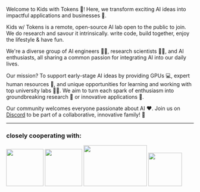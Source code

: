 Welcome to Kids with Tokens 🌟! Here, we transform exciting AI ideas into impactful applications and businesses 💭.

Kids w/ Tokens is a remote, open-source AI lab open to the public to join. We do research and savour it intrinsically. write code, build together, enjoy the lifestyle & have fun.

We're a diverse group of AI engineers 👩‍💻, research scientists 🧑‍🔬, and AI enthusiasts, all sharing a common passion for integrating AI into our daily lives.

Our mission? To support early-stage AI ideas by providing GPUs 💻, expert human resources 🧠, and unique opportunities for learning and working with top university labs 👨‍🏫. We aim to turn each spark of enthusiasm into groundbreaking research 🔬 or innovative applications 🚀.

Our community welcomes everyone passionate about AI ❤️. Join us on [Discord](https://discord.gg/4ReCQaDe) to be part of a collaborative, innovative family! 🤝


---------------------------------------------------------------------------------------------------------------------------------------------------------------------------------------------

### closely cooperating with:
<p align="left">
  <img src="https://github.com/KidsWithTokens/.github/blob/main/university-of-oxford-logo-1.png.webp" width="100" height="100" />
  <img src="https://github.com/KidsWithTokens/.github/blob/main/cmu-logo.png" width="100" height="100" />
  <img src="https://github.com/KidsWithTokens/.github/blob/main/nus_logo_full-horizontal.jpg" width="170" height="110" />
  <img src="https://github.com/KidsWithTokens/.github/blob/main/discord_logo.png" width="90" height="90" />
</p>

<!--

**Here are some ideas to get you started:**

🙋‍♀️ A short introduction - what is your organization all about?
🌈 Contribution guidelines - how can the community get involved?
👩‍💻 Useful resources - where can the community find your docs? Is there anything else the community should know?
🍿 Fun facts - what does your team eat for breakfast?
🧙 Remember, you can do mighty things with the power of [Markdown](https://docs.github.com/github/writing-on-github/getting-started-with-writing-and-formatting-on-github/basic-writing-and-formatting-syntax)
-->
